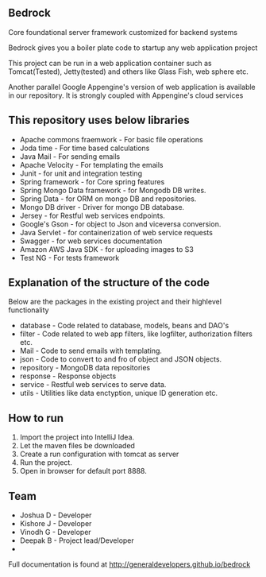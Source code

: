 ## Bedrock

Core foundational server framework customized for backend systems

Bedrock gives you a boiler plate code to startup any web application project

This project can be run in a web application container such as Tomcat(Tested), Jetty(tested) and others like Glass Fish, web sphere etc.

Another parallel Google Appengine's version of web application is available in our repository. It is strongly coupled with Appengine's cloud services

## This repository uses below libraries

* Apache commons fraemwork - For basic file operations
* Joda time - For time based calculations
* Java Mail - For sending emails
* Apache Velocity - For templating the emails
* Junit - for unit and integration testing
* Spring framework - for Core spring features
* Spring Mongo Data framework - for Mongodb DB writes.
* Spring Data - for ORM on mongo DB and repositories.
* Mongo DB driver - Driver for mongo DB database. 
* Jersey - for Restful web services endpoints.
* Google's Gson - for object to Json and viceversa conversion.
* Java Servlet - for containerization of web service requests
* Swagger - for web services documentation
* Amazon AWS Java SDK - for uploading images to S3
* Test NG - For tests framework


## Explanation of the structure of the code 

Below are the packages in the existing project and their highlevel functionality

* database - Code related to database, models, beans and DAO's
* filter - Code related to web app filters, like logfilter, authorization filters etc.
* Mail - Code to send emails with templating.
* json - Code to convert to and fro of object and JSON objects.
* repository - MongoDB data repositories
* response  - Response objects
* service - Restful web services to serve data.
* utils - Utilities like data enctyption,  unique ID generation etc.

## How to run
1. Import the project into IntelliJ Idea.
2. Let the maven files be downloaded
3. Create a run configuration with tomcat as server
4. Run the project. 
5. Open in browser for default port 8888.

## Team
* Joshua D - Developer
* Kishore J - Developer
* Vinodh G - Developer
* Deepak B - Project lead/Developer
* 
Full documentation is found at http://generaldevelopers.github.io/bedrock
